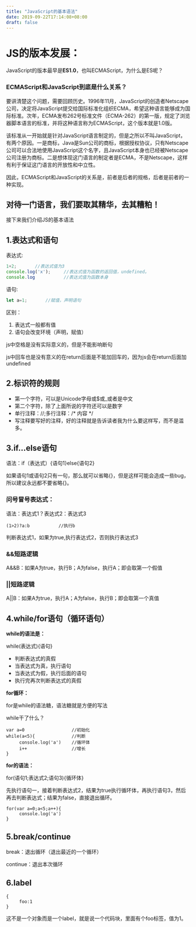 ```yaml
---
title: "JavaScript的基本语法"
date: 2019-09-22T17:14:08+08:00
draft: false
---
```




# JS的版本发展：

JavaScript的版本最早是**ES1.0**，也叫ECMAScript，为什么是ES呢？

### ECMAScript和JavaScript到底是什么关系？

要讲清楚这个问题，需要回顾历史。1996年11月，JavaScript的创造者Netscape公司，决定将JavaScript提交给国际标准化组织ECMA，希望这种语言能够成为国际标准。次年，ECMA发布262号标准文件（ECMA-262）的第一版，规定了浏览器脚本语言的标准，并将这种语言称为ECMAScript，这个版本就是1.0版。

该标准从一开始就是针对JavaScript语言制定的，但是之所以不叫JavaScript，有两个原因。一是商标，Java是Sun公司的商标，根据授权协议，只有Netscape公司可以合法地使用JavaScript这个名字，且JavaScript本身也已经被Netscape公司注册为商标。二是想体现这门语言的制定者是ECMA，不是Netscape，这样有利于保证这门语言的开放性和中立性。

因此，ECMAScript和JavaScript的关系是，前者是后者的规格，后者是前者的一种实现。

## 对待一门语言，我们要取其精华，去其糟粕！

接下来我们介绍JS的基本语法

## 1.表达式和语句

表达式:

```js
1+2;       //表达式值为3
console.log('x');     //表达式值为函数的返回值，undefined。
console.log           //表达式值为函数本身
```


语句:
```js
let a=1;       //赋值，声明语句
```
区别：

1. 表达式一般都有值
2. 语句会改变环境（声明，赋值）

js中空格是没有实际意义的，但是不能影响断句

js中回车也是没有意义的在return后面是不能加回车的，因为js会在return后面加undefined

## 2.标识符的规则

* 第一个字符，可以是Unicode字母或$或_或者是中文
* 第二个字符，除了上面所说的字符还可以是数字
* 单行注释：//;多行注释：/* 内容 */
* 写注释要写好的注释，好的注释就是告诉读者我为什么要这样写，而不是滥多。

## 3.if...else语句

语法：if（表达式）{语句1}else{语句2}

如果语句1或语句2只有一句，那么就可以省略{}，但是这样可能会造成一些bug，所以建议永远都不要省略{}。

### 问号冒号表达式：

语法：表达式1？表达式2：表达式3

```
(1>2)?a:b           //执行b
```
判断表达式1，如果为true,执行表达式2，否则执行表达式3

### &&短路逻辑

A&&B：如果A为true，执行B；A为false，执行A；即会取第一个假值

### ||短路逻辑

A||B：如果A为true，执行A；A为false，执行B；即会取第一个真值

## 4.while/for语句（循环语句）

**while的语法是：**

while(表达式){语句}

* 判断表达式的真假
* 当表达式为真，执行语句
* 当表达式为假，执行后面的语句
* 执行完再次判断表达式的真假

**for循环：**

for是while的语法糖，语法糖就是方便的写法

while干了什么？
```
var a=0                  //初始化
while(a<5){              //判断
     console.log('a')    //循环体
     i++                 //增长
}
```

**for的语法：**

for(语句1;表达式2;语句3){循环体}

先执行语句一，接着判断表达式2，结果为true执行循环体，再执行语句3，然后再去判断表达式；结果为false，直接退出循环。

```
for(var a=0;a<5;a++){
     console.log('a')
}
```

## 5.break/continue

break：退出循环（退出最近的一个循环）

continue：退出本次循环

## 6.label

```
{
     foo:1
}
```

这不是一个对象而是一个label，就是说一个代码块，里面有个foo标签，值为1。






